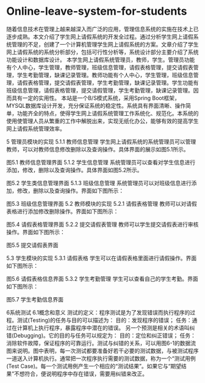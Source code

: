 # Online-leave-system-for-students
随着信息技术在管理上越来越深入而广泛的应用，管理信息系统的实施在技术上已逐步成熟。本文介绍了学生网上请假系统的开发全过程。通过分析学生网上请假系统管理的不足，创建了一个计算机管理学生网上请假系统的方案。文章介绍了学生网上请假系统的系统分析部分，包括可行性分析等，系统设计部分主要介绍了系统功能设计和数据库设计。
本学生网上请假系统管理员，教师，学生。管理员功能有个人中心，学生管理，教师管理，班级信息管理，请假表格管理，提交请假表管理，学生考勤管理，缺课记录管理。教师功能有个人中心，学生管理，班级信息管理，请假表格管理，提交请假表管理，学生考勤管理，缺课记录管理。学生功能有班级信息管理，请假表格管理，提交请假管理，学生考勤管理，缺课记录管理。因而具有一定的实用性。
本站是一个B/S模式系统，采用Spring Boot框架，MYSQL数据库设计开发，充分保证系统的稳定性。系统具有界面清晰、操作简单，功能齐全的特点，使得学生网上请假系统管理工作系统化、规范化。本系统的使用使管理人员从繁重的工作中解脱出来，实现无纸化办公，能够有效的提高学生网上请假系统管理效率。

5 管理员模块的实现
5.1.1 教师信息管理
学生网上请假系统的系统管理员可以管理教师，可以对教师信息修改删除以及查询操作。具体界面的展示如图5.1所示。

图5.1 教师信息管理界面
5.1.2 学生信息管理
系统管理员可以查看对学生信息进行添加，修改，删除以及查询操作。具体界面如图5.2所示。

图5.2 学生类信息管理界面
5.1.3 班级信息管理
系统管理员可以对班级信息进行添加，修改，删除以及查询操作。界面如下图所示：

图5.3 班级信息管理界面
5.2 教师模块的实现
5.2.1 请假表格管理
教师可以对请假表格进行添加修改删除操作。界面如下图所示：


图5.4 请假表格管理界面
5.2.2 提交请假表管理
教师可以学生提交请假表进行审核操作。界面如下图所示：




图5.5 提交请假表界面

5.3 学生模块的实现
5.3.1 请假表格
学生可以在请假表格里面进行请假操作。界面如下图所示：


图5.6 请假表格信息界面
5.3.2 学生考勤管理
学生可以查看自己的学生考勤。界面如下图所示：


图5.7 学生考勤信息界面


6系统测试
6.1概念和意义
测试的定义：程序测试是为了发现错误而执行程序的过程。测试(Testing)的任务与目的可以描述为：
目的：发现程序的错误；
任务：通过在计算机上执行程序，暴露程序中潜在的错误。
另一个预测是相关的术语叫纠错(Debugging)。它的目的与任务可以规定为：
目的：定位和纠正错误；
任务：消除软件故障，保证程序的可靠运行。测试与纠错的关系，可以用图6-1的数据流图来说明。图中表明，每一次测试都要准备好若干必要的测试数据，与被测试程序一道送入计算机执行。通常把一次程序执行需要的测试数据，称为一个“测试用例(Test Case)。每一个测试用例产生一个相应的“测试结果”。如果它与“期望结果”不想符合，便说明程序中存在错误，需要用纠错来改正。
